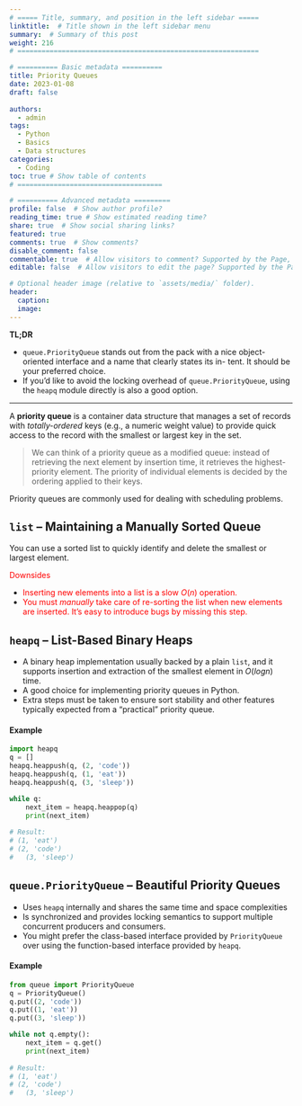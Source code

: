 ```yaml
---
# ===== Title, summary, and position in the left sidebar =====
linktitle:  # Title shown in the left sidebar menu
summary:  # Summary of this post
weight: 216
# ============================================================

# ========== Basic metadata ==========
title: Priority Queues
date: 2023-01-08
draft: false
 
authors:
  - admin
tags:
  - Python
  - Basics
  - Data structures
categories:
  - Coding 
toc: true # Show table of contents
# ====================================

# ========== Advanced metadata =========
profile: false  # Show author profile?
reading_time: true # Show estimated reading time?
share: true  # Show social sharing links?
featured: true
comments: true  # Show comments?
disable_comment: false
commentable: true  # Allow visitors to comment? Supported by the Page, Post, and Book content types.
editable: false  # Allow visitors to edit the page? Supported by the Page, Post, and Book content types.

# Optional header image (relative to `assets/media/` folder).
header:
  caption: 
  image:  
---
```


**TL;DR**

- `queue.PriorityQueue` stands out from the pack with a nice object-oriented interface and a name that clearly states its in- tent. It should be your preferred choice.
- If you’d like to avoid the locking overhead of `queue.PriorityQueue`, using the `heapq` module directly is also a good option.

------

A **priority queue** is a container data structure that manages a set of records with *totally-ordered* keys (e.g., a numeric weight value) to provide quick access to the record with the smallest or largest key in the set.

> We can think of a priority queue as a modified queue: instead of retrieving the next element by insertion time, it retrieves the highest-priority element. The priority of individual elements is decided by the ordering applied to their keys.

Priority queues are commonly used for dealing with scheduling problems.

## `list` – Maintaining a Manually Sorted Queue

You can use a sorted list to quickly identify and delete the smallest or largest element. 

<span style="color: Red">Downsides</span>

- <span style="color: Red">Inserting new elements into a list is a slow $O(n)$ operation.</span>
- <span style="color: Red">You must *manually* take care of re-sorting the list when new elements are inserted. It’s easy to introduce bugs by missing this step.</span>

## `heapq` – List-Based Binary Heaps

- A binary heap implementation usually backed by a plain `list`, and it supports insertion and extraction of the smallest element in $O(log n)$ time.
- A good choice for implementing priority queues in Python.
- Extra steps must be taken to ensure sort stability and other features typically expected from a “practical” priority queue.

#### Example

```python
import heapq
q = []
heapq.heappush(q, (2, 'code'))
heapq.heappush(q, (1, 'eat'))
heapq.heappush(q, (3, 'sleep'))

while q:
    next_item = heapq.heappop(q)
    print(next_item)
    
# Result:
# (1, 'eat')
# (2, 'code')
#   (3, 'sleep')
```

## `queue.PriorityQueue` – Beautiful Priority Queues

- Uses `heapq` internally and shares the same time and space complexities
- Is synchronized and provides locking semantics to support multiple concurrent producers and consumers.
- You might prefer the class-based interface provided by `PriorityQueue` over using the function-based interface provided by `heapq`.

#### Example

```python
from queue import PriorityQueue
q = PriorityQueue()
q.put((2, 'code'))
q.put((1, 'eat'))
q.put((3, 'sleep'))

while not q.empty():
    next_item = q.get()
    print(next_item)
    
# Result:
# (1, 'eat')
# (2, 'code')
#   (3, 'sleep')
```

